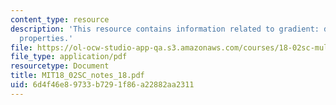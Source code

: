 ```yaml
---
content_type: resource
description: 'This resource contains information related to gradient: definition and
  properties.'
file: https://ol-ocw-studio-app-qa.s3.amazonaws.com/courses/18-02sc-multivariable-calculus-fall-2010/6d4f46e89733b7291f86a22882aa2311_MIT18_02SC_notes_18.pdf
file_type: application/pdf
resourcetype: Document
title: MIT18_02SC_notes_18.pdf
uid: 6d4f46e8-9733-b729-1f86-a22882aa2311
---
```

